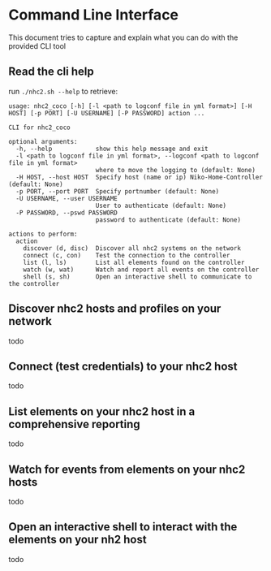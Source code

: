 # Command Line Interface

This document tries to capture and explain what you can do with the provided CLI tool

## Read the cli help

run `./nhc2.sh --help` to retrieve:
```
usage: nhc2_coco [-h] [-l <path to logconf file in yml format>] [-H HOST] [-p PORT] [-U USERNAME] [-P PASSWORD] action ...

CLI for nhc2_coco

optional arguments:
  -h, --help            show this help message and exit
  -l <path to logconf file in yml format>, --logconf <path to logconf file in yml format>
                        where to move the logging to (default: None)
  -H HOST, --host HOST  Specify host (name or ip) Niko-Home-Controller (default: None)
  -p PORT, --port PORT  Specify portnumber (default: None)
  -U USERNAME, --user USERNAME
                        User to authenticate (default: None)
  -P PASSWORD, --pswd PASSWORD
                        password to authenticate (default: None)

actions to perform:
  action
    discover (d, disc)  Discover all nhc2 systems on the network
    connect (c, con)    Test the connection to the controller
    list (l, ls)        List all elements found on the controller
    watch (w, wat)      Watch and report all events on the controller
    shell (s, sh)       Open an interactive shell to communicate to the controller

```

## Discover nhc2 hosts and profiles on your network

todo

## Connect (test credentials) to your nhc2 host

todo

## List elements on your nhc2 host in a comprehensive reporting

todo

## Watch for events from elements on your nhc2 hosts

todo

## Open an interactive shell to interact with the elements on your nh2 host

todo
